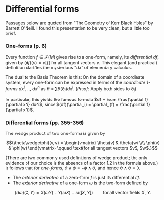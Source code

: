 # Differential forms

Passages below are quoted from "The Geometry of Kerr Black Holes" by Barrett O'Neill. I found this presentation to be very clean, but a little too brief.

### One-forms (p. 6)

Every function $f \in \mathcal{F}(M)$ gives rise to a one-form, namely, its *differential* $df$, given by $(df)(v) = v[f]$ for all tangent vectors $v$. This elegant (and practical) definition clarifies the mysterious "$dx$" of elementary calculus.

The dual to the Basis Theorem is this: On the domain of a coordinate system, every one-form can be expressed in terms of the *coordinate 1-forms* $dx^1$,..., $dx^n$ as $\theta = \sum \theta(\partial_i)dx^i$. (*Proof:* Apply both sides to $\partial_j$)

In particular, this yields the famous formula $df = \sum \frac{\partial f}{\partial x^i} dx^i$, since $(df)(\partial_i) = \partial_i(f) = \frac{\partial f}{\partial x^i}$.

### Differential forms (pp.  355-356)

The wedge product of two one-forms is given by 
```math
(\theta\wedge\phi)(v,w) = \begin{vmatrix} \theta(v) & \theta(w) \\\\ \phi(v) & \phi(w) \end{vmatrix} 
  \qquad \text{for all tangent vectors $v$, $w$.}
```
(There are two commonly used definitions of wedge product; the only evidence of our choice is the absence of a factor $1/2$ in the formula above.) It follows that for *one-forms*, $\theta\wedge\phi = -\phi\wedge\theta$, and hence $\theta\wedge\theta = 0$.
- The *exterior derivative* of a zero-form $f$ is just its differential $df$.
- The *exterior derivative* of a one-form $\omega$ is the two-form defined by
```math
(d\omega)(X,Y) = X(\omega Y) - Y(\omega X) - \omega([X,Y])
  \qquad \text{for all vector fields $X$, $Y$.}
  ```
